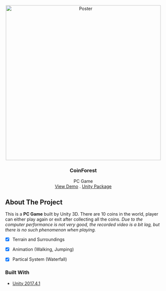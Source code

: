 <!-- PROJECT LOGO -->
<br />
<p align="center">
  <a href="https://github.com/PKhuang-TW/CoinForest/blob/master/imgs/CoinForest.png">
    <img src="imgs/CoinForest.png" alt="Poster" width="500">
  </a>
  <h3 align="center">CoinForest</h3>
  <p align="center">
    PC Game
    <br />
    <a href="https://youtu.be/p1SijVLhenE">View Demo</a>
    .
    <a href="https://drive.google.com/file/d/1FxQH6BD_9C_lyYJoPSktF8rEyKgS5YFn/view?usp=sharing">Unity Package</a>
  </p>
</p>


<!-- ABOUT THE PROJECT -->
## About The Project

This is a **PC Game** built by Unity 3D. There are 10 coins in the world, player can either play again or exit after collecting all the coins. <I>Due to the computer performance is not very good, the recorded video is a bit lag, but there is no such phenomenon when playing.</I>

- [x] Terrain and Surroundings
- [x] Animation (Walking, Jumping)
- [x] Partical System (Waterfall)


### Built With

* [Unity 2017.4.1](https://unity3d.com)